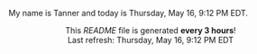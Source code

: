 My name is Tanner and today is Thursday, May 16, 9:12 PM EDT.

<p align="center">This <i>README</i> file is generated <b>every 3 hours</b>!</br>Last refresh: Thursday, May 16, 9:12 PM EDT<br /></p>
